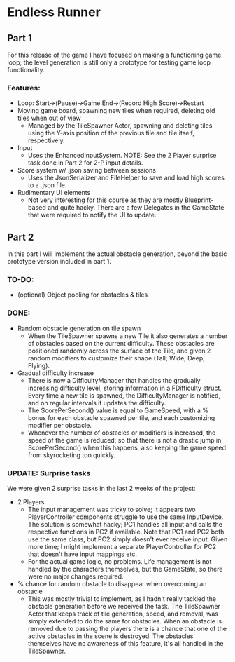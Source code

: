 # Endless Runner

## Part 1
For this release of the game I have focused on making a functioning game loop; the level generation is still only a prototype for testing game loop functionality.

### Features:
- Loop: Start->(Pause)->Game End->(Record High Score)->Restart
- Moving game board, spawning new tiles when required, deleting old tiles when out of view
  - Managed by the TileSpawner Actor, spawning and deleting tiles using the Y-axis position of the previous tile and tile itself, respectively.
- Input
  - Uses the EnhancedInputSystem. NOTE: See the 2 Player surprise task done in Part 2 for 2-P input details.
- Score system w/ .json saving between sessions
  - Uses the JsonSerializer and FileHelper to save and load high scores to a .json file. 
- Rudimentary UI elements
  - Not very interesting for this course as they are mostly Blueprint-based and quite hacky. There are a few Delegates in the GameState that were required to notify the UI to update.

## Part 2
In this part I will implement the actual obstacle generation, beyond the basic prototype version included in part 1.

### TO-DO:

- (optional) Object pooling for obstacles & tiles

### DONE:
- Random obstacle generation on tile spawn
  - When the TileSpawner spawns a new Tile it also generates a number of obstacles based on the current difficulty. These obstacles are positioned randomly across the surface of the Tile, and given 2 random modifiers to customize their shape (Tall; Wide; Deep; Flying). 
- Gradual difficulty increase
  - There is now a DifficultyManager that handles the gradually increasing difficulty level, storing information in a FDifficulty struct. Every time a new tile is spawned, the DifficultyManager is notified, and on regular intervals it updates the difficulty. 
  - The ScorePerSecond() value is equal to GameSpeed, with a % bonus for each obstacle spawned per tile, and each customizing modifier per obstacle.
  - Whenever the number of obstacles or modifiers is increased, the speed of the game is reduced; so that there is not a drastic jump in ScorePerSecond() when this happens, also keeping the game speed from skyrocketing too quickly.

### UPDATE: Surprise tasks
We were given 2 surprise tasks in the last 2 weeks of the project:
- 2 Players
  - The input management was tricky to solve; It appears two PlayerController components struggle to use the same InputDevice. The solution is somewhat hacky; PC1 handles all input and calls the respective functions in PC2 if available. Note that PC1 and PC2 both use the same class, but PC2 simply doesn't ever receive input. Given more time; I might implement a separate PlayerController for PC2 that doesn't have input mappings etc. 
  - For the actual game logic, no problems. Life management is not handled by the characters themselves, but the GameState, so there were no major changes required.
- % chance for random obstacle to disappear when overcoming an obstacle
  - This was mostly trivial to implement, as I hadn't really tackled the obstacle generation before we received the task. The TileSpawner Actor that keeps track of tile generation, speed, and removal, was simply extended to do the same for obstacles. When an obstacle is removed due to passing the players there is a chance that one of the active obstacles in the scene is destroyed. The obstacles themselves have no awareness of this feature, it's all handled in the TileSpawner.
